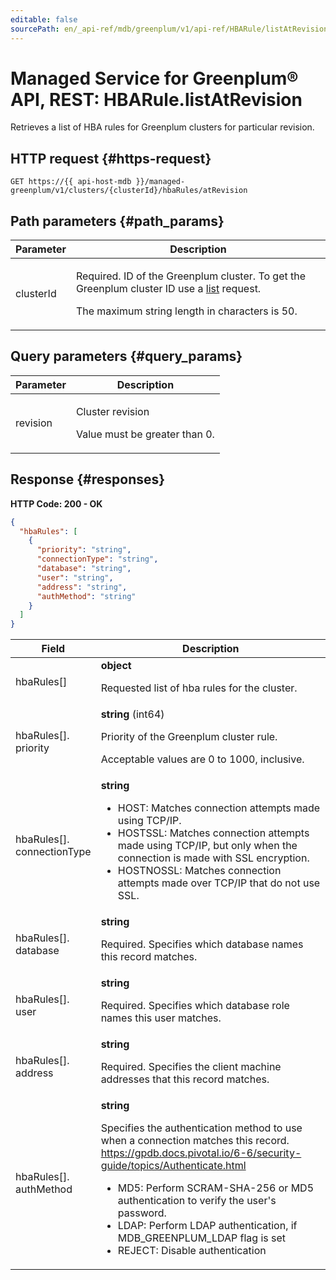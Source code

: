 ```yaml
---
editable: false
sourcePath: en/_api-ref/mdb/greenplum/v1/api-ref/HBARule/listAtRevision.md
---
```


# Managed Service for Greenplum® API, REST: HBARule.listAtRevision
Retrieves a list of HBA rules for Greenplum clusters for particular revision.
 

 
## HTTP request {#https-request}
```
GET https://{{ api-host-mdb }}/managed-greenplum/v1/clusters/{clusterId}/hbaRules/atRevision
```
 
## Path parameters {#path_params}
 
Parameter | Description
--- | ---
clusterId | <p>Required. ID of the Greenplum cluster. To get the Greenplum cluster ID use a <a href="/docs/managed-greenplum/api-ref/Cluster/list">list</a> request.</p> <p>The maximum string length in characters is 50.</p> 
 
## Query parameters {#query_params}
 
Parameter | Description
--- | ---
revision | <p>Cluster revision</p> <p>Value must be greater than 0.</p> 
 
## Response {#responses}
**HTTP Code: 200 - OK**

```json 
{
  "hbaRules": [
    {
      "priority": "string",
      "connectionType": "string",
      "database": "string",
      "user": "string",
      "address": "string",
      "authMethod": "string"
    }
  ]
}
```

 
Field | Description
--- | ---
hbaRules[] | **object**<br><p>Requested list of hba rules for the cluster.</p> 
hbaRules[].<br>priority | **string** (int64)<br><p>Priority of the Greenplum cluster rule.</p> <p>Acceptable values are 0 to 1000, inclusive.</p> 
hbaRules[].<br>connectionType | **string**<br><ul> <li>HOST: Matches connection attempts made using TCP/IP.</li> <li>HOSTSSL: Matches connection attempts made using TCP/IP, but only when the connection is made with SSL encryption.</li> <li>HOSTNOSSL: Matches connection attempts made over TCP/IP that do not use SSL.</li> </ul> 
hbaRules[].<br>database | **string**<br><p>Required. Specifies which database names this record matches.</p> 
hbaRules[].<br>user | **string**<br><p>Required. Specifies which database role names this user matches.</p> 
hbaRules[].<br>address | **string**<br><p>Required. Specifies the client machine addresses that this record matches.</p> 
hbaRules[].<br>authMethod | **string**<br><p>Specifies the authentication method to use when a connection matches this record. https://gpdb.docs.pivotal.io/6-6/security-guide/topics/Authenticate.html</p> <ul> <li>MD5: Perform SCRAM-SHA-256 or MD5 authentication to verify the user's password.</li> <li>LDAP: Perform LDAP authentication, if MDB_GREENPLUM_LDAP flag is set</li> <li>REJECT: Disable authentication</li> </ul> 